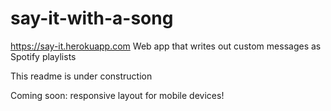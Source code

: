 # say-it-with-a-song
https://say-it.herokuapp.com
Web app that writes out custom messages as Spotify playlists

This readme is under construction

Coming soon: responsive layout for mobile devices!
